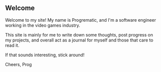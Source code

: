## Welcome

Welcome to my site! My name is Progrematic, and I'm a software engineer working in the video games industry.

This site is mainly for me to write down some thoughts, post progress on my projects, and overall act as a journal for myself and those that care to read it.

If that sounds interesting, stick around!

Cheers,
Prog

